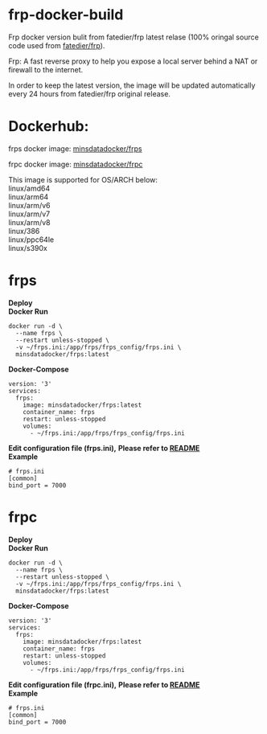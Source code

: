 # frp-docker-build
Frp docker version bulit from fatedier/frp latest relase (100% oringal source code used from [fatedier/frp](https://github.com/fatedier/frp)).

Frp: A fast reverse proxy to help you expose a local server behind a NAT or firewall to the internet.

In order to keep the latest version, the image will be updated automatically every 24 hours from fatedier/frp original release.  

# Dockerhub:

frps docker image: [minsdatadocker/frps](https://hub.docker.com/r/minsdatadocker/frps)

frpc docker image: [minsdatadocker/frpc](https://hub.docker.com/r/minsdatadocker/frpc)

This image is supported for OS/ARCH below:  
linux/amd64  
linux/arm64  
linux/arm/v6  
linux/arm/v7  
linux/arm/v8  
linux/386  
linux/ppc64le  
linux/s390x  

# frps 
**Deploy**  
**Docker Run**  
```
docker run -d \
  --name frps \
  --restart unless-stopped \
  -v ~/frps.ini:/app/frps/frps_config/frps.ini \
  minsdatadocker/frps:latest  
```
**Docker-Compose**  
```
version: '3'
services:
  frps:
    image: minsdatadocker/frps:latest
    container_name: frps
    restart: unless-stopped
    volumes:
      - ~/frps.ini:/app/frps/frps_config/frps.ini
```
**Edit configuration file (frps.ini),**
**Please refer to [README](https://github.com/fatedier/frp#readme)**  
**Example**
```
# frps.ini
[common]
bind_port = 7000
```  
  
# frpc
**Deploy**  
**Docker Run**  
```
docker run -d \
  --name frps \
  --restart unless-stopped \
  -v ~/frps.ini:/app/frps/frps_config/frps.ini \
  minsdatadocker/frps:latest  
```
**Docker-Compose**  
```
version: '3'
services:
  frps:
    image: minsdatadocker/frps:latest
    container_name: frps
    restart: unless-stopped
    volumes:
      - ~/frps.ini:/app/frps/frps_config/frps.ini
```
**Edit configuration file (frpc.ini),**
**Please refer to [README](https://github.com/fatedier/frp#readme)**  
**Example**
```
# frps.ini
[common]
bind_port = 7000
```
